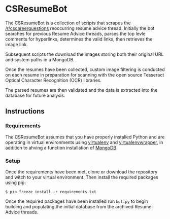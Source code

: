# CSResumeBot
The CSResumeBot is a collection of scripts that scrapes the [/r/cscareerquestions](https://www.reddit.com/r/cscareerquestions/) reoccurring resume advice thread. Initially the bot searches for previous Resume Advice threads, parses the top levle comments for hyperlinks, determines the valid links, then retrieves the image link.

Subsequent scripts the download the images storing both their original URL and system paths in a MongoDB. 

Once the resumes have been collected, custom image filtering is conducted on each resume in preparation for scanning with the open source Tesseract Optical Character Recognition (OCR) libraries.

The parsed resumes are then validated and the data is extracted into the database for future analysis.

## Instructions

### Requirements

The CSResumeBot assumes that you have properly installed Python and are operating in virtual environments using [virtualenv](https://virtualenv.pypa.io/en/stable/) and [virtualenvwrapper](http://virtualenvwrapper.readthedocs.io/en/latest/), in addition to ahving a function installation of [MongoDB](https://docs.mongodb.com/manual/installation/).

### Setup
Once the requirements have been met, clone or download the repository and witch to your virtual environment. Then install the required packages using pip:

`$ pip freeze install -r requirements.txt`

Once the required packages have been installed run `bot.py` to begin building and populating the initial database from the archived Resume Advice threads.
